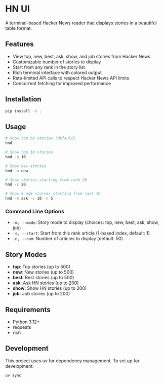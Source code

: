 # HN UI

A terminal-based Hacker News reader that displays stories in a beautiful table format.

## Features

- View top, new, best, ask, show, and job stories from Hacker News
- Customizable number of stories to display
- Start from any rank in the story list
- Rich terminal interface with colored output
- Rate-limited API calls to respect Hacker News API limits
- Concurrent fetching for improved performance

## Installation

```bash
pip install -e .
```

## Usage

```bash
# Show top 50 stories (default)
hnd

# Show top 10 stories
hnd -n 10

# Show new stories
hnd -m new

# Show stories starting from rank 20
hnd -s 20

# Show 5 ask stories starting from rank 10
hnd -m ask -s 10 -n 5
```

### Command Line Options

- `-m, --mode`: Story mode to display (choices: top, new, best, ask, show, job)
- `-s, --start`: Start from this rank article (1-based index, default: 1)
- `-n, --num`: Number of articles to display (default: 50)

## Story Modes

- **top**: Top stories (up to 500)
- **new**: New stories (up to 500)
- **best**: Best stories (up to 500)
- **ask**: Ask HN stories (up to 200)
- **show**: Show HN stories (up to 200)
- **job**: Job stories (up to 200)

## Requirements

- Python 3.12+
- requests
- rich

## Development

This project uses uv for dependency management. To set up for development:

```bash
uv sync
```
